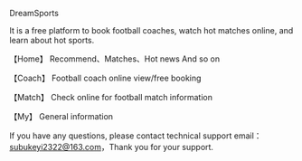 DreamSports

It is a free platform to book football coaches, watch hot matches online, and learn about hot sports.

【Home】 Recommend、Matches、Hot news And so on

【Coach】 Football coach online view/free booking

【Match】 Check online for football match information

【My】 General information

If you have any questions, please contact technical support email：subukeyi2322@163.com，Thank you for your support.
